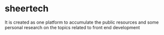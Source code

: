 # sheertech
It is created as one platform to accumulate the public resources and some personal research on the topics related to front end development
